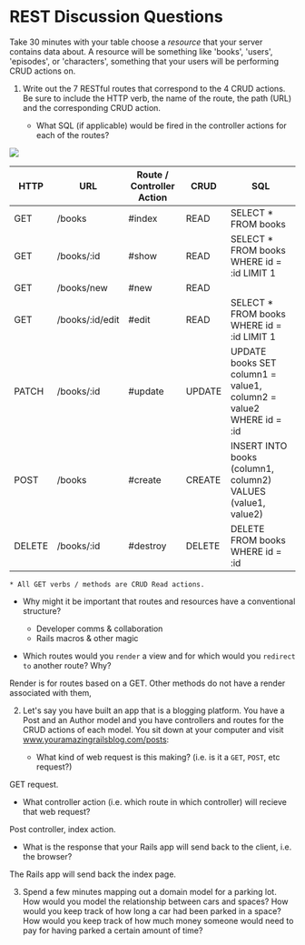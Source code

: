 # REST Discussion Questions

Take 30 minutes with your table choose a *resource* that your server contains data about. A resource will be something like 'books', 'users', 'episodes', or 'characters', something that your users will be performing CRUD actions on.

1. Write out the 7 RESTful routes that correspond to the 4 CRUD actions.  Be sure to include the HTTP verb, the name of the route, the path (URL) and the corresponding CRUD action. 

   * What SQL (if applicable) would be fired in the controller actions for each of the routes?

![](https://curriculum-content.s3.amazonaws.com/web-development/rails-intro-to-rest/rails_routes.png)

| HTTP    | URL            | Route / Controller Action|CRUD   | SQL
| ------- | -------------- | ------- | ------ | -
GET       |/books          |#index    |READ    |SELECT * FROM books
GET       |/books/:id      |#show     |READ    |SELECT * FROM books WHERE id = :id LIMIT 1
GET       |/books/new      |#new      |READ    |
GET       |/books/:id/edit |#edit     |READ    |SELECT * FROM books WHERE id = :id LIMIT 1
PATCH     |/books/:id      |#update   |UPDATE  |UPDATE books SET column1 = value1, column2 = value2 WHERE id = :id
POST      |/books          |#create   |CREATE  |INSERT INTO books (column1, column2) VALUES (value1, value2)
DELETE    |/books/:id      |#destroy  |DELETE  |DELETE FROM books WHERE id = :id

`* All GET verbs / methods are CRUD Read actions.`

   * Why might it be important that routes and resources have a conventional structure?

      * Developer comms & collaboration
      * Rails macros & other magic

   * Which routes would you `render` a view and for which would you `redirect to` another route? Why?

Render is for routes based on a GET.  Other methods do not have a render associated with them, 

2. Let's say you have built an app that is a blogging platform. You have a Post and an Author model and you have controllers and routes for the CRUD actions of each model. You sit down at your computer and visit www.youramazingrailsblog.com/posts:

   * What kind of web request is this making? (i.e. is it a `GET`, `POST`, etc request?)

GET request.

   * What controller action (i.e. which route in which controller) will recieve that web request?

Post controller, index action.

   * What is the response that your Rails app will send back to the client, i.e. the browser?

The Rails app will send back the index page.

3. Spend a few minutes mapping out a domain model for a parking lot. How would you model the relationship between cars and spaces? How would you keep track of how long a car had been parked in a space? How would you keep track of how much money someone would need to pay for having parked a certain amount of time?


